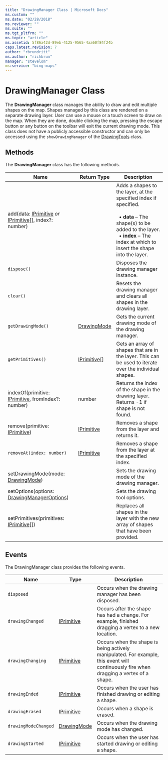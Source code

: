 ```yaml
---
title: "DrawingManager Class | Microsoft Docs"
ms.custom: ""
ms.date: "02/28/2018"
ms.reviewer: ""
ms.suite: ""
ms.tgt_pltfrm: ""
ms.topic: "article"
ms.assetid: 5f86a42d-89eb-4125-9565-4aa60f84f24b
caps.latest.revision: 7
author: "rbrundritt"
ms.author: "richbrun"
manager: "stevelom"
ms:service: "bing-maps"
---
```

# DrawingManager Class
The **DrawingManager** class manages the ability to draw and edit multiple shapes on the map. Shapes managed by this class are rendered on a separate drawing layer. User can use a mouse or a touch screen to draw on the map. When they are done, double clicking the map, pressing the escape button or any button on the toolbar will exit the current drawing mode. This class does not have a publicly accessible constructor and can only be accessed using the `showDrawingManager` of the [DrawingTools](../v8-web-control/drawingtools-class.md) class.

## Methods

The **DrawingManager** class has the following methods.

| Name                                                 | Return Type    | Description                                              |
|------------------------------------------------------|----------------|----------------------------------------------------------|
| add(data: [IPrimitive](../v8-web-control/iprimitive-class.md) _or_ [IPrimitive](../v8-web-control/iprimitive-class.md)\[\], index?: number) |                | Adds a shapes to the layer, at the specified index if specified.<br/><br/>&nbsp; • **data** – The shape(s) to be added to the layer.<br/>&nbsp; • **index** – The index at which to insert the shape into the layer. |
| `dispose()`                                            |                | Disposes the drawing manager instance.                 |
| `clear()`                                              |                | Resets the drawing manager and clears all shapes in the drawing layer. |
| `getDrawingMode()`                                     | [DrawingMode](../v8-web-control/drawingmode-enumeration.md)    | Gets the current drawing mode of the drawing manager.  |
| `getPrimitives()`                                      | [IPrimitive](../v8-web-control/iprimitive-class.md)\[\] | Gets an array of shapes that are in the layer. This can be used to iterate over the individual shapes.  |
| indexOf(primitive: [IPrimitive](../v8-web-control/iprimitive-class.md), fromIndex?: number)       | number         | Returns the index of the shape in the drawing layer. Returns -1 if shape is not found. |
| remove(primitive: [IPrimitive](../v8-web-control/iprimitive-class.md))                        | [IPrimitive](../v8-web-control/iprimitive-class.md)     | Removes a shape from the layer and returns it.           |
| `removeAt(index: number)`                              | [IPrimitive](../v8-web-control/iprimitive-class.md)     | Removes a shape from the layer at the specified index. |
| setDrawingMode(mode: [DrawingMode](../v8-web-control/drawingmode-enumeration.md))                    |                | Sets the drawing mode of the drawing manager.            |
| setOptions(options: [DrawingManagerOptions](../v8-web-control/drawingmanageroptions-object.md)) | | Sets the drawing tool options. |
| setPrimitives(primitives: [IPrimitive](../v8-web-control/iprimitive-class.md)\[\])            |                | Replaces all shapes in the layer with the new array of shapes that have been provided. |

## Events

The DrawingManager class provides the following events.

| Name                 | Type        | Description                                        |
|----------------------|-------------|----------------------------------------------------|
| `disposed`           |             | Occurs when the drawing manager has been disposed.                                                 
| `drawingChanged`     | [IPrimitive](../v8-web-control/iprimitive-class.md)  | Occurs after the shape has had a change. For example, finished dragging a vertex to a new location. |
| `drawingChanging`    | [IPrimitive](../v8-web-control/iprimitive-class.md)  | Occurs when the shape is being actively manipulated. For example, this event will continuously fire when dragging a vertex of a shape. |
| `drawingEnded`       | [IPrimitive](../v8-web-control/iprimitive-class.md)  | Occurs when the user has finished drawing or editing a shape. |
| `drawingErased`      | [IPrimitive](../v8-web-control/iprimitive-class.md)  | Occurs when a shape is erased.    |
| `drawingModeChanged` | [DrawingMode](../v8-web-control/drawingmode-enumeration.md) | Occurs when the drawing mode has changed.    |
| `drawingStarted`     | [IPrimitive](../v8-web-control/iprimitive-class.md)  | Occurs when the user has started drawing or editing a shape.    |

